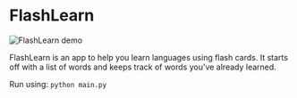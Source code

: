 # FlashLearn

<img src="https://s4.gifyu.com/images/gif_FlashLearn.md.gif" 
alt="FlashLearn demo" />

FlashLearn is an app to help you learn languages using flash cards. 
It starts off with a list of words and keeps track of words you've already 
learned.

Run using: `python main.py`